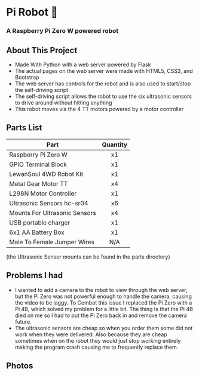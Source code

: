 # Pi Robot 🤖
### A Raspberry Pi Zero W powered robot

## About This Project
  - Made With Python with a web server powered by Flask
  - The actual pages on the web server were made with HTML5, CSS3, and Bootstrap
  - The web server has controls for the robot and is also used to start/stop the self-driving script
  - The self-driving script allows the robot to use the six ultrasonic sensors to drive around without hitting anything
  - This robot moves via the 4 TT motors powered by a motor controller
 
 ## Parts List
 
| Part |      Quantity      |
|----------|:-------------:|
| Raspberry Pi Zero W | x1 |
| GPIO Terminal Block |    x1   | 
| LewanSoul 4WD Robot Kit |    x1   | 
| Metal Gear Motor TT |    x4   | 
| L298N Motor Controller |    x1   | 
| Ultrasonic Sensors hc-sr04 |    x6   | 
| Mounts For Ultrasonic Sensors |    x4   | 
| USB portable charger |    x1   | 
|6x1 AA Battery Box |    x1   | 
|Male To Female Jumper Wires |    N/A   | 

(the Ultrasonic Sensor mounts can be found in the parts directory)




 
 ## Problems I had
  - I wanted to add a camera to the robot to view through the web server, but the Pi Zero was not powerful enough to handle the camera, causing the video to be laggy. To Combat this issue I replaced the Pi Zero with a Pi 4B, which solved my problem for a little bit. The thing Is that the Pi 4B died on me so I had to put the Pi Zero back in and remove the camera future.
  - The ultrasonic sensors are cheap so when you order them some did not work when they were delivered. Also because they are cheap sometimes when on the robot they would just stop working entirely making the program crash causing me to frequently replace them. 
 
## Photos


